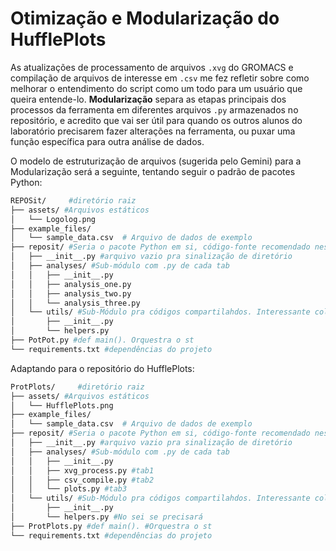 # Otimização e Modularização do HufflePlots

As atualizações de processamento de arquivos `.xvg` do GROMACS e compilação de arquivos de interesse em `.csv` me fez refletir sobre como melhorar o entendimento do script como um todo para um usuário que queira entende-lo. **Modularização**
separa as etapas principais dos processos da ferramenta em diferentes arquivos `.py` armazenados no repositório, e acredito que vai ser útil para quando os outros alunos do laboratório precisarem fazer alterações na ferramenta, ou
puxar uma função específica para outra análise de dados. 

O modelo de estruturização de arquivos (sugerida pelo Gemini) para a Modularização será a seguinte, tentando seguir o padrão de pacotes Python: 
```bash
REPOSit/     #diretório raiz
├── assets/ #Arquivos estáticos
│   └── Logolog.png
├── example_files/ 
│   └── sample_data.csv  # Arquivo de dados de exemplo
├── reposit/ #Seria o pacote Python em si, código-fonte recomendado nesse diretório 
│   ├── __init__.py #arquivo vazio pra sinalização de diretório 
│   ├── analyses/ #Sub-módulo com .py de cada tab
│   │   ├── __init__.py
│   │   ├── analysis_one.py
│   │   ├── analysis_two.py
│   │   └── analysis_three.py
│   └── utils/ #Sub-Módulo pra códigos compartilahdos. Interessante colocar Todas as funções aqui.
│       ├── __init__.py
│       └── helpers.py
├── PotPot.py #def main(). Orquestra o st
└── requirements.txt #dependências do projeto
```


Adaptando para o repositório do HufflePlots: 

```bash
ProtPlots/     #diretório raiz
├── assets/ #Arquivos estáticos
│   └── HufflePlots.png
├── example_files/ 
│   └── sample_data.csv  # Arquivo de dados de exemplo
├── reposit/ #Seria o pacote Python em si, código-fonte recomendado nesse diretório 
│   ├── __init__.py #arquivo vazio pra sinalização de diretório 
│   ├── analyses/ #Sub-módulo com .py de cada tab
│   │   ├── __init__.py
│   │   ├── xvg_process.py #tab1
│   │   ├── csv_compile.py #tab2
│   │   └── plots.py #tab3
│   └── utils/ #Sub-Módulo pra códigos compartilahdos. Interessante colocar Todas as funções aqui.
│       ├── __init__.py
│       └── helpers.py #No sei se precisará
├── ProtPlots.py #def main(). #Orquestra o st
└── requirements.txt #dependências do projeto

```
